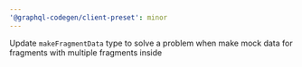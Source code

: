 ```yaml
---
'@graphql-codegen/client-preset': minor
---
```


Update `makeFragmentData` type to solve a problem when make mock data for fragments with multiple fragments inside
